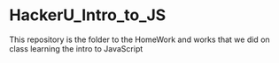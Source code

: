 # HackerU_Intro_to_JS

This repository is the folder to the HomeWork and works that we did on class learning the intro to JavaScript
